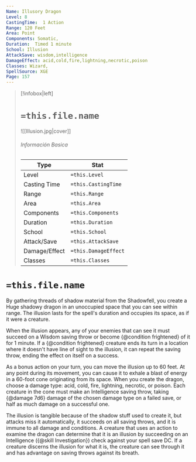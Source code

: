 ```yaml
---
Name: Illusory Dragon
Level: 8
CastingTime:  1 Action 
Range: 120 Feet
Area: Point
Components: Somatic, 
Duration:  Timed 1 minute
School: Illusion
AttackSave: wisdom,intelligence
DamageEffect: acid,cold,fire,lightning,necrotic,poison
Classes: Wizard, 
SpellSource: XGE
Page: 157
---
```


>[!infobox|left]
># `=this.file.name`
>![[Illusion.jpg|cover]]
> ###### Información Basica
> Type |  Stat |
> ---|---|
> Level | `=this.Level` |
> Casting Time | `=this.CastingTime` |
> Range | `=this.Range` |
> Area | `=this.Area` |
> Components | `=this.Components` |
> Duration | `=this.Duration` |
> School | `=this.School` |
> Attack/Save | `=this.AttackSave` |
> Damage/Effect | `=this.DamageEffect` |
> Classes | `=this.Classes` |

# `=this.file.name`
By gathering threads of shadow material from the Shadowfell, you create a Huge shadowy dragon in an unoccupied space that you can see within range. The illusion lasts for the spell&#x27;s duration and occupies its space, as if it were a creature.

When the illusion appears, any of your enemies that can see it must succeed on a Wisdom saving throw or become {@condition frightened} of it for 1 minute. If a {@condition frightened} creature ends its turn in a location where it doesn&#x27;t have line of sight to the illusion, it can repeat the saving throw, ending the effect on itself on a success.

As a bonus action on your turn, you can move the illusion up to 60 feet. At any point during its movement, you can cause it to exhale a blast of energy in a 60-foot cone originating from its space. When you create the dragon, choose a damage type: acid, cold, fire, lightning, necrotic, or poison. Each creature in the cone must make an Intelligence saving throw, taking {@damage 7d6} damage of the chosen damage type on a failed save, or half as much damage on a successful one.

The illusion is tangible because of the shadow stuff used to create it, but attacks miss it automatically, it succeeds on all saving throws, and it is immune to all damage and conditions. A creature that uses an action to examine the dragon can determine that it is an illusion by succeeding on an Intelligence ({@skill Investigation}) check against your spell save DC. If a creature discerns the illusion for what it is, the creature can see through it and has advantage on saving throws against its breath.



 


 


 


 


